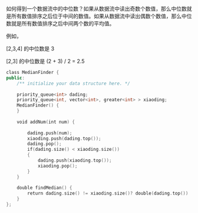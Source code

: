 如何得到一个数据流中的中位数？如果从数据流中读出奇数个数值，那么中位数就是所有数值排序之后位于中间的数值。如果从数据流中读出偶数个数值，那么中位数就是所有数值排序之后中间两个数的平均值。

例如，

[2,3,4] 的中位数是 3

[2,3] 的中位数是 (2 + 3) / 2 = 2.5


```c++
class MedianFinder {
public:
    /** initialize your data structure here. */
    
    priority_queue<int> dading;
    priority_queue<int, vector<int>, greater<int> > xiaoding;
    MedianFinder() {
    }
    
    void addNum(int num) {
        
        dading.push(num);
        xiaoding.push(dading.top());
        dading.pop();
        if(dading.size() < xiaoding.size())
        {
            dading.push(xiaoding.top());
            xiaoding.pop();
        }
    }
    
    double findMedian() {
        return dading.size() != xiaoding.size()? double(dading.top()) : (dading.top() + xiaoding.top()) * 0.5;
    }
};
```
